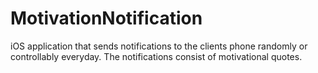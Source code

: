 # MotivationNotification
iOS application that sends notifications to the clients phone randomly or controllably everyday. The notifications consist of motivational quotes. 
